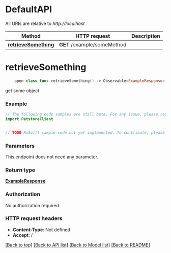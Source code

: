 # DefaultAPI

All URIs are relative to *http://localhost*

Method | HTTP request | Description
------------- | ------------- | -------------
[**retrieveSomething**](DefaultAPI.md#retrievesomething) | **GET** /example/someMethod | 


# **retrieveSomething**
```swift
    open class func retrieveSomething() -> Observable<ExampleResponse>
```



get some object

### Example
```swift
// The following code samples are still beta. For any issue, please report via http://github.com/OpenAPITools/openapi-generator/issues/new
import PetstoreClient


// TODO RxSwift sample code not yet implemented. To contribute, please open a ticket via http://github.com/OpenAPITools/openapi-generator/issues/new
```

### Parameters
This endpoint does not need any parameter.

### Return type

[**ExampleResponse**](ExampleResponse.md)

### Authorization

No authorization required

### HTTP request headers

 - **Content-Type**: Not defined
 - **Accept**: /

[[Back to top]](#) [[Back to API list]](../README.md#documentation-for-api-endpoints) [[Back to Model list]](../README.md#documentation-for-models) [[Back to README]](../README.md)

